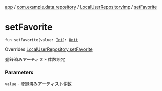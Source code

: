[app](../../index.md) / [com.example.data.repository](../index.md) / [LocalUserRepositoryImp](index.md) / [setFavorite](./set-favorite.md)

# setFavorite

`fun setFavorite(value: `[`Int`](https://kotlinlang.org/api/latest/jvm/stdlib/kotlin/-int/index.html)`): `[`Unit`](https://kotlinlang.org/api/latest/jvm/stdlib/kotlin/-unit/index.html)

Overrides [LocalUserRepository.setFavorite](../-local-user-repository/set-favorite.md)

登録済みアーティスト件数設定

### Parameters

`value` - 登録済みアーティスト件数